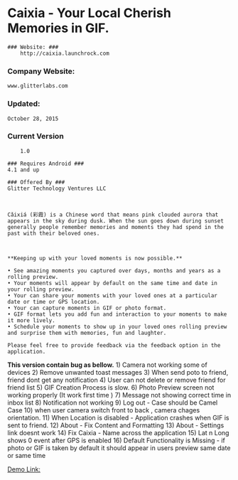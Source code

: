 # Caixia - Your Local Cherish Memories in GIF. #



    ### Website: ###
        http://caixia.launchrock.com 

### Company Website: ###
    www.glitterlabs.com

 ###    Updated: ###
    October 28, 2015

  ###   Current Version ###
        1.0

    ### Requires Android ###
    4.1 and up

    ### Offered By ###
    Glitter Technology Ventures LLC



    Cǎixiá (彩霞) is a Chinese word that means pink clouded aurora that appears in the sky during dusk. When the sun goes down during sunset generally people remember memories and moments they had spend in the past with their beloved ones.



    **Keeping up with your loved moments is now possible.**

    • See amazing moments you captured over days, months and years as a rolling preview.
    • Your moments will appear by default on the same time and date in your rolling preview.
    • Your can share your moments with your loved ones at a particular date or time or GPS location.
    • Your can capture moments in GIF or photo format.
    • GIF format lets you add fun and interaction to your moments to make it more lively.
    • Schedule your moments to show up in your loved ones rolling preview and surprise them with memories, fun and laughter.

    Please feel free to provide feedback via the feedback option in the application.

**This version contain bug as bellow.**
    1)	Camera not working some of devices
    2)	Remove unwanted toast messages
    3)	When send poto to friend, friend dont get any notification
    4)	User can not delete or remove friend for friend list
    5)	GIF Creation Process is slow.
    6)	Photo Preview screen not working properly (It work first time )
    7)	Message not showing correct time in inbox list
    8)	Notification not working
    9)	Log out - Case should be Camel Case
    10)	when user camera switch front to back , camera chages orientation.
    11)	When Location is disabled - Application crashes when GIF is sent to friend.
    12)	About - Fix Content and Formatting
    13)	About - Settings link doesnt work
    14)	Fix Caixia - Name across the application
    15)	Lat n Long shows 0 event after GPS is enabled
    16)	Default Functionality is Missing - if photo or GIF is taken by default it should appear in users preview same date or same time


  [Demo Link:](https://bitbucket.org/glitterlab/caixia/src/67baf64fbb429d12145617642b631dd4d4779491/Demo/CiaxiaDemo.gif?at=master&fileviewer=file-view-default)